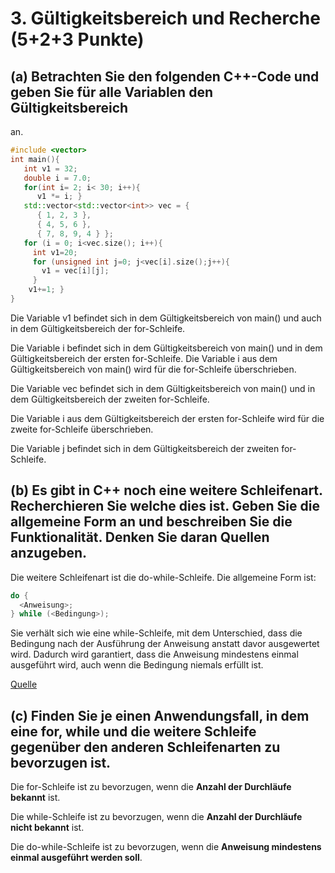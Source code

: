 # 3. Gültigkeitsbereich und Recherche (5+2+3 Punkte)
## (a) Betrachten Sie den folgenden C++-Code und geben Sie für alle Variablen den Gültigkeitsbereich
an.

```cpp  
#include <vector>
int main(){
   int v1 = 32;
   double i = 7.0;
   for(int i= 2; i< 30; i++){
      v1 *= i; }
   std::vector<std::vector<int>> vec = { 
      { 1, 2, 3 },
      { 4, 5, 6 },
      { 7, 8, 9, 4 } };
   for (i = 0; i<vec.size(); i++){
     int v1=20;
     for (unsigned int j=0; j<vec[i].size();j++){
       v1 = vec[i][j];
     }
    v1+=1; }
}
```

Die Variable v1 befindet sich in dem Gültigkeitsbereich von main() und auch in dem Gültigkeitsbereich der for-Schleife. 

Die Variable i befindet sich in dem Gültigkeitsbereich von main() und in dem Gültigkeitsbereich der ersten for-Schleife. Die Variable i aus dem Gültigkeitsbereich von main() wird  für die for-Schleife überschrieben.

Die Variable vec befindet sich in dem Gültigkeitsbereich von main() und in dem Gültigkeitsbereich der zweiten for-Schleife. 

Die Variable i aus dem Gültigkeitsbereich der ersten for-Schleife wird für die zweite for-Schleife überschrieben.

Die Variable j befindet sich in dem Gültigkeitsbereich der zweiten for-Schleife.

## (b) Es gibt in C++ noch eine weitere Schleifenart. Recherchieren Sie welche dies ist. Geben Sie die allgemeine Form an und beschreiben Sie die Funktionalität. Denken Sie daran Quellen anzugeben.

Die weitere Schleifenart ist die do-while-Schleife. Die allgemeine Form ist:

```cpp
do {
  <Anweisung>;
} while (<Bedingung>);
```

Sie verhält sich wie eine while-Schleife, mit dem Unterschied, dass die Bedingung nach der Ausführung der Anweisung anstatt davor ausgewertet wird. Dadurch wird garantiert, dass die Anweisung mindestens einmal ausgeführt wird, auch wenn die Bedingung niemals erfüllt ist.

[Quelle](https://www.cplusplus.com/doc/tutorial/control/#do_while)

## (c) Finden Sie je einen Anwendungsfall, in dem eine for, while und die weitere Schleife gegenüber den anderen Schleifenarten zu bevorzugen ist.

Die for-Schleife ist zu bevorzugen, wenn die **Anzahl der Durchläufe bekannt** ist. 

Die while-Schleife ist zu bevorzugen, wenn die **Anzahl der Durchläufe nicht bekannt** ist. 

Die do-while-Schleife ist zu bevorzugen, wenn die **Anweisung mindestens einmal ausgeführt werden soll**.

